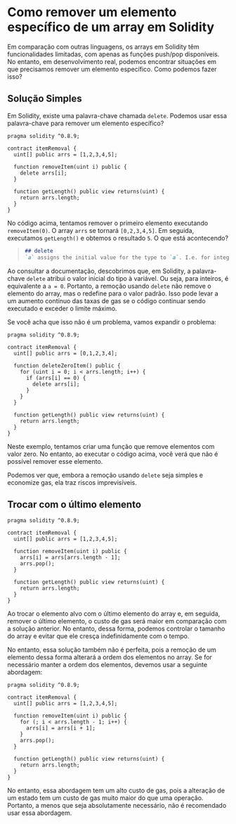 # Como remover um elemento específico de um array em Solidity

Em comparação com outras linguagens, os arrays em Solidity têm funcionalidades limitadas, com apenas as funções push/pop disponíveis. No entanto, em desenvolvimento real, podemos encontrar situações em que precisamos remover um elemento específico. Como podemos fazer isso?

## Solução Simples

Em Solidity, existe uma palavra-chave chamada `delete`. Podemos usar essa palavra-chave para remover um elemento específico?

```solidity
pragma solidity ^0.8.9;

contract itemRemoval {
  uint[] public arrs = [1,2,3,4,5];

  function removeItem(uint i) public {
    delete arrs[i];
  }

  function getLength() public view returns(uint) {
    return arrs.length;
  }
}
```

No código acima, tentamos remover o primeiro elemento executando `removeItem(0)`. O array `arrs` se tornará `[0,2,3,4,5]`. Em seguida, executamos `getLength()` e obtemos o resultado `5`. O que está acontecendo?

> ```markdown
> ## delete
> `a` assigns the initial value for the type to `a`. I.e. for integers it is equivalent to `a = 0`
> ```

Ao consultar a documentação, descobrimos que, em Solidity, a palavra-chave `delete` atribui o valor inicial do tipo à variável. Ou seja, para inteiros, é equivalente a `a = 0`. Portanto, a remoção usando `delete` não remove o elemento do array, mas o redefine para o valor padrão. Isso pode levar a um aumento contínuo das taxas de gas se o código continuar sendo executado e exceder o limite máximo.

Se você acha que isso não é um problema, vamos expandir o problema:

```solidity
pragma solidity ^0.8.9;

contract itemRemoval {
  uint[] public arrs = [0,1,2,3,4];

  function deleteZeroItem() public {
    for (uint i = 0; i < arrs.length; i++) {
      if (arrs[i] == 0) {
        delete arrs[i];
      }
    }
  }

  function getLength() public view returns(uint) {
    return arrs.length;
  }
}
```

Neste exemplo, tentamos criar uma função que remove elementos com valor zero. No entanto, ao executar o código acima, você verá que não é possível remover esse elemento.

Podemos ver que, embora a remoção usando `delete` seja simples e economize gas, ela traz riscos imprevisíveis.

## Trocar com o último elemento

```solidity
pragma solidity ^0.8.9;

contract itemRemoval {
  uint[] public arrs = [1,2,3,4,5];

  function removeItem(uint i) public {
    arrs[i] = arrs[arrs.length - 1];
    arrs.pop();
  }

  function getLength() public view returns(uint) {
    return arrs.length;
  }
}
```

Ao trocar o elemento alvo com o último elemento do array e, em seguida, remover o último elemento, o custo de gas será maior em comparação com a solução anterior. No entanto, dessa forma, podemos controlar o tamanho do array e evitar que ele cresça indefinidamente com o tempo.

No entanto, essa solução também não é perfeita, pois a remoção de um elemento dessa forma alterará a ordem dos elementos no array. Se for necessário manter a ordem dos elementos, devemos usar a seguinte abordagem:

```solidity
pragma solidity ^0.8.9;

contract itemRemoval {
  uint[] public arrs = [1,2,3,4,5];

  function removeItem(uint i) public {
    for (; i < arrs.length - 1; i++) {
      arrs[i] = arrs[i + 1];
    }
    arrs.pop();
  }

  function getLength() public view returns(uint) {
    return arrs.length;
  }
}
```

No entanto, essa abordagem tem um alto custo de gas, pois a alteração de um estado tem um custo de gas muito maior do que uma operação. Portanto, a menos que seja absolutamente necessário, não é recomendado usar essa abordagem.

